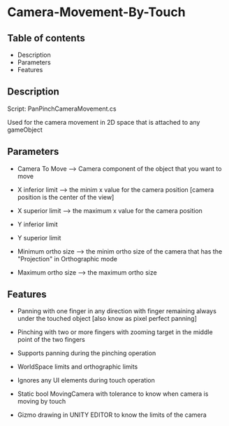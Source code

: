 # Camera-Movement-By-Touch

## Table of contents
* Description
* Parameters
* Features

## Description
Script: PanPinchCameraMovement.cs 

Used for the camera movement in 2D space that is attached to any gameObject

## Parameters

* Camera To Move --> Camera component of the object that you want to move 

* X inferior limit --> the minim x value for the camera position [camera position is the center of the view]

* X superior limit --> the maximum x value for the camera position

* Y inferior limit 

* Y superior limit

* Minimum ortho size --> the minim ortho size of the camera that has the "Projection" in Orthographic mode

* Maximum ortho size --> the maximum ortho size



## Features

* Panning with one finger in any direction with finger remaining always under the touched object [also know as pixel perfect panning]
    
* Pinching with two or more fingers with zooming target in the middle point of the two fingers

* Supports panning during the pinching operation

* WorldSpace limits and orthographic limits

* Ignores any UI elements during touch operation
    
* Static bool MovingCamera with tolerance to know when camera is moving by touch

* Gizmo drawing in UNITY EDITOR to know the limits of the camera 